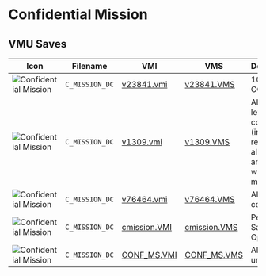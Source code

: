 # Confidential Mission

## VMU Saves

| Icon | Filename | VMI | VMS | Description |
|------|----------|-----|-----|-------------|
| ![Confidential Mission](../icons/C_MISSION_DC.GIF) | `C_MISSION_DC` | [v23841.vmi](v23841.vmi) | [v23841.VMS](v23841.VMS) | 100% COMPLETE 
| ![Confidential Mission](../icons/C_MISSION_DC.GIF) | `C_MISSION_DC` | [v1309.vmi](v1309.vmi) | [v1309.VMS](v1309.VMS) | All training levels completed (including reflexes) also another world missions. 
| ![Confidential Mission](../icons/C_MISSION_DC.GIF) | `C_MISSION_DC` | [v76464.vmi](v76464.vmi) | [v76464.VMS](v76464.VMS) | All missions completed. 
| ![Confidential Mission](../icons/C_MISSION_DC.GIF) | `C_MISSION_DC` | [cmission.VMI](cmission.VMI) | [cmission.VMS](cmission.VMS) | Perfect Save! All Open!
| ![Confidential Mission](../icons/C_MISSION_DC.GIF) | `C_MISSION_DC` | [CONF_MS.VMI](CONF_MS.VMI) | [CONF_MS.VMS](CONF_MS.VMS) | All unlocked.
